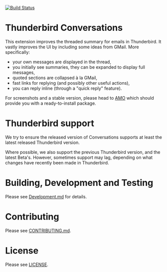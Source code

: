 [![Build Status](https://travis-ci.com/thunderbird-conversations/thunderbird-conversations.svg?branch=master)](https://travis-ci.com/thunderbird-conversations/thunderbird-conversations)

# Thunderbird Conversations

This extension improves the threaded summary for emails in Thunderbird. It
vastly improves the UI by including some ideas from GMail. More specifically:

- your own messages are displayed in the thread,
- you initially see summaries, they can be expanded to display full messages,
- quoted sections are collapsed à la GMail,
- fast links for replying (and possibly other useful actions),
- you can reply inline (through a "quick reply" feature).

For screenshots and a stable version, please head to
[AMO](https://addons.thunderbird.net/thunderbird/addon/gmail-conversation-view/) which should
provide you with a ready-to-install package.

# Thunderbird support

We try to ensure the released version of Conversations supports at least the
latest released Thunderbird version.

Where possible, we also support the previous Thunderbird version, and the latest
Beta's. However, sometimes support may lag, depending on what changes have
recently been made in Thunderbird.

# Building, Development and Testing

Please see [Development.md](docs/Development.md) for details.

# Contributing

Please see [CONTRIBUTING.md](CONTRIBUTING.md).

# License

Please see [LICENSE](LICENSE).
